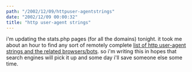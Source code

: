 ```yaml
---
path: "/2002/12/09/httpuser-agentstrings" 
date: "2002/12/09 00:00:32" 
title: "http user-agent strings" 
---
```

i'm updating the stats.php pages (for all the domains) tonight. it took me about an hour to find any sort of remotely complete <a href="http://www.pgts.com.au/pgtsj/pgtsj0208d.html">list of http user-agent strings and the related browsers/bots</a>. so i'm writing this in hopes that search engines will pick it up and some day i'll save someone else some time.